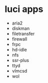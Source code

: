 # luci apps

- aria2
- diskman
- filetransfer
- firewall
- frpc
- hd-idle
- nfs
- ssr-plus
- ttyd
- vlmcsd
- wol

